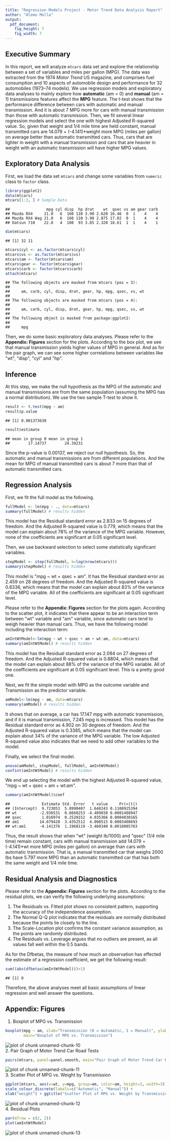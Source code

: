 ```yaml
---
title: "Regression Models Project - Motor Trend Data Analysis Report"
author: "Alemu Molla"
output:
  pdf_document:
    fig_height: 7
    fig_width: 7
---
```

  
## Executive Summary  
In this report, we will analyze `mtcars` data set and explore the relationship between a set of variables and miles per gallon (MPG). The data was extracted from the 1974 *Motor Trend* US magazine, and comprises fuel consumption and 10 aspects of automobile design and performance for 32 automobiles (1973–74 models). We use regression models and exploratory data analyses to mainly explore how **automatic** (am = 0) and **manual** (am = 1) transmissions features affect the **MPG** feature. The t-test shows that the performance difference between cars with automatic and manual transmission. And it is about 7 MPG more for cars with manual transmission than those with automatic transmission. Then, we fit several linear regression models and select the one with highest Adjusted R-squared value. So, given that weight and 1/4 mile time are held constant, manual transmitted cars are 14.079 + (-4.141)*weight more MPG (miles per gallon) on average better than automatic transmitted cars. Thus, cars that are lighter in weight with a manual transmission and cars that are heavier in weight with an automatic transmission will have higher MPG values.

## Exploratory Data Analysis  
First, we load the data set `mtcars` and change some variables from `numeric` class to `factor` class.   

```r
library(ggplot2)
data(mtcars)
mtcars[1:3, ] # Sample Data
```

```
##                mpg cyl disp  hp drat    wt  qsec vs am gear carb
## Mazda RX4     21.0   6  160 110 3.90 2.620 16.46  0  1    4    4
## Mazda RX4 Wag 21.0   6  160 110 3.90 2.875 17.02  0  1    4    4
## Datsun 710    22.8   4  108  93 3.85 2.320 18.61  1  1    4    1
```

```r
dim(mtcars)
```

```
## [1] 32 11
```

```r
mtcars$cyl <- as.factor(mtcars$cyl)
mtcars$vs <- as.factor(mtcars$vs)
mtcars$am <- factor(mtcars$am)
mtcars$gear <- factor(mtcars$gear)
mtcars$carb <- factor(mtcars$carb)
attach(mtcars)
```

```
## The following objects are masked from mtcars (pos = 3):
## 
##     am, carb, cyl, disp, drat, gear, hp, mpg, qsec, vs, wt
## 
## The following objects are masked from mtcars (pos = 4):
## 
##     am, carb, cyl, disp, drat, gear, hp, mpg, qsec, vs, wt
## 
## The following object is masked from package:ggplot2:
## 
##     mpg
```
Then, we do some basic exploratory data analyses. Please refer to the **Appendix: Figures** section for the plots. According to the box plot, we see that manual transmission yields higher values of MPG in general. And as for the pair graph, we can see some higher correlations between variables like "wt", "disp", "cyl" and "hp".  

## Inference  
At this step, we make the null hypothesis as the MPG of the automatic and manual transmissions are from the same population (assuming the MPG has a normal distribution). We use the two sample T-test to show it.  

```r
result <- t.test(mpg ~ am)
result$p.value
```

```
## [1] 0.001373638
```

```r
result$estimate
```

```
## mean in group 0 mean in group 1 
##        17.14737        24.39231
```
Since the p-value is 0.00137, we reject our null hypothesis. So, the automatic and manual transmissions are from different populations. And the mean for MPG of manual transmitted cars is about 7 more than that of automatic transmitted cars.  

## Regression Analysis  
First, we fit the full model as the following.  

```r
fullModel <- lm(mpg ~ ., data=mtcars)
summary(fullModel) # results hidden
```
This model has the Residual standard error as 2.833 on 15 degrees of freedom. And the Adjusted R-squared value is 0.779, which means that the model can explain about 78% of the variance of the MPG variable. However, none of the coefficients are significant at 0.05 significant level.  

Then, we use backward selection to select some statistically significant variables.  

```r
stepModel <- step(fullModel, k=log(nrow(mtcars)))
summary(stepModel) # results hidden
```
This model is "mpg ~ wt + qsec + am". It has the Residual standard error as 2.459 on 28 degrees of freedom. And the Adjusted R-squared value is 0.8336, which means that the model can explain about 83% of the variance of the MPG variable. All of the coefficients are significant at 0.05 significant level.    

Please refer to the **Appendix: Figures** section for the plots again. According to the scatter plot, it indicates that there appear to be an interaction term between "wt" variable and "am" variable, since automatic cars tend to weigh heavier than manual cars. Thus, we have the following model including the interaction term:  

```r
amIntWtModel<-lm(mpg ~ wt + qsec + am + wt:am, data=mtcars)
summary(amIntWtModel) # results hidden
```
This model has the Residual standard error as 2.084 on 27 degrees of freedom. And the Adjusted R-squared value is 0.8804, which means that the model can explain about 88% of the variance of the MPG variable. All of the coefficients are significant at 0.05 significant level. This is a pretty good one.  

Next, we fit the simple model with MPG as the outcome variable and Transmission as the predictor variable.  

```r
amModel<-lm(mpg ~ am, data=mtcars)
summary(amModel) # results hidden
```
It shows that on average, a car has 17.147 mpg with automatic transmission, and if it is manual transmission, 7.245 mpg is increased. This model has the Residual standard error as 4.902 on 30 degrees of freedom. And the Adjusted R-squared value is 0.3385, which means that the model can explain about 34% of the variance of the MPG variable. The low Adjusted R-squared value also indicates that we need to add other variables to the model.  

Finally, we select the final model.  

```r
anova(amModel, stepModel, fullModel, amIntWtModel) 
confint(amIntWtModel) # results hidden
```
We end up selecting the model with the highest Adjusted R-squared value, "mpg ~ wt + qsec + am + wt:am".  

```r
summary(amIntWtModel)$coef
```

```
##              Estimate Std. Error   t value     Pr(>|t|)
## (Intercept)  9.723053  5.8990407  1.648243 0.1108925394
## wt          -2.936531  0.6660253 -4.409038 0.0001488947
## qsec         1.016974  0.2520152  4.035366 0.0004030165
## am1         14.079428  3.4352512  4.098515 0.0003408693
## wt:am1      -4.141376  1.1968119 -3.460340 0.0018085763
```
Thus, the result shows that when "wt" (weight lb/1000) and "qsec" (1/4 mile time) remain constant, cars with manual transmission add 14.079 + (-4.141)*wt more MPG (miles per gallon) on average than cars with automatic transmission. That is, a manual transmitted car that weighs 2000 lbs have 5.797 more MPG than an automatic transmitted car that has both the same weight and 1/4 mile time.  

## Residual Analysis and Diagnostics  
Please refer to the **Appendix: Figures** section for the plots. According to the residual plots, we can verify the following underlying assumptions:  
1. The Residuals vs. Fitted plot shows no consistent pattern, supporting the accuracy of the independence assumption.  
2. The Normal Q-Q plot indicates that the residuals are normally distributed because the points lie closely to the line.  
3. The Scale-Location plot confirms the constant variance assumption, as the points are randomly distributed.  
4. The Residuals vs. Leverage argues that no outliers are present, as all values fall well within the 0.5 bands.  

As for the Dfbetas, the measure of how much an observation has effected the estimate of a regression coefficient, we get the following result:  

```r
sum((abs(dfbetas(amIntWtModel)))>1)
```

```
## [1] 0
```
Therefore, the above analyses meet all basic assumptions of linear regression and well answer the questions.  

## Appendix: Figures  
1. Boxplot of MPG vs. Transmission  

```r
boxplot(mpg ~ am, xlab="Transmission (0 = Automatic, 1 = Manual)", ylab="MPG",
        main="Boxplot of MPG vs. Transmission")
```

![plot of chunk unnamed-chunk-10](figure/unnamed-chunk-10-1.png)  
2. Pair Graph of Motor Trend Car Road Tests  

```r
pairs(mtcars, panel=panel.smooth, main="Pair Graph of Motor Trend Car Road Tests")
```

![plot of chunk unnamed-chunk-11](figure/unnamed-chunk-11-1.png)  
3. Scatter Plot of MPG vs. Weight by Transmission  

```r
ggplot(mtcars, aes(x=wt, y=mpg, group=am, color=am, height=3, width=3)) + geom_point() +  
scale_colour_discrete(labels=c("Automatic", "Manual")) + 
xlab("weight") + ggtitle("Scatter Plot of MPG vs. Weight by Transmission")
```

![plot of chunk unnamed-chunk-12](figure/unnamed-chunk-12-1.png)  
4. Residual Plots

```r
par(mfrow = c(2, 2))
plot(amIntWtModel)
```

![plot of chunk unnamed-chunk-13](figure/unnamed-chunk-13-1.png) 
